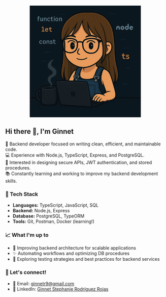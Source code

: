 <p align="center">
  <img src="https://github.com/GinnetS/GinnetS/blob/main/WhatsApp%20Image%202025-04-20%20at%2000.45.57.jpeg?raw=true" width="350"/>
</p>

## Hi there 👋, I'm Ginnet

🚀 Backend developer focused on writing clean, efficient, and maintainable code.  
💻 Experience with Node.js, TypeScript, Express, and PostgreSQL.  
🔐 Interested in designing secure APIs, JWT authentication, and stored procedures.  
📚 Constantly learning and working to improve my backend development skills.

### 🌟 Tech Stack

- **Languages:** TypeScript, JavaScript, SQL  
- **Backend:** Node.js, Express  
- **Database:** PostgreSQL, TypeORM  
- **Tools:** Git, Postman, Docker (learning!)  

### 📈 What I'm up to

- 🔧 Improving backend architecture for scalable applications  
- ✨ Automating workflows and optimizing DB procedures  
- 🔎 Exploring testing strategies and best practices for backend services

### 💬 Let's connect!

- 📧 Email: ginnetr9@gmail.com  
- 💼 LinkedIn: [Ginnet Stephanie Rodríguez Rojas](https://www.linkedin.com/in/ginnet-stephanie-rodriguez-rojas-a89457255?utm_source=share&utm_campaign=share_via&utm_content=profile&utm_medium=android_app)




